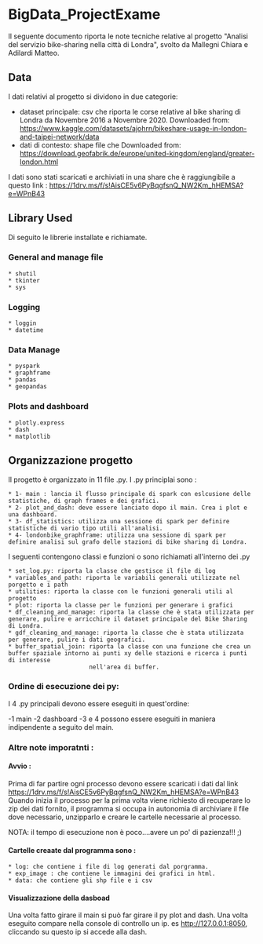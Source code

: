# BigData_ProjectExame
Il seguente documento riporta le note tecniche relative al progetto "Analisi del servizio bike-sharing nella città di Londra", svolto da Mallegni Chiara e Adilardi Matteo.

## Data
I dati relativi al progetto si dividono in due categorie:
* dataset principale: csv che riporta le corse relative al bike sharing di Londra da Novembre 2016 a Novembre 2020.
  Downloaded from: https://www.kaggle.com/datasets/ajohrn/bikeshare-usage-in-london-and-taipei-network/data
* dati di contesto: shape file che 
    Downloaded from: https://download.geofabrik.de/europe/united-kingdom/england/greater-london.html

I dati sono stati scaricati e archiviati in una share che è raggiungibile a questo link : https://1drv.ms/f/s!AisCE5v6PyBqgfsnQ_NW2Km_hHEMSA?e=WPnB43

## Library Used
Di seguito le librerie installate e richiamate.
### General and manage file
    * shutil
    * tkinter
    * sys
### Logging
    * loggin
    * datetime
### Data Manage
    * pyspark
    * graphframe
    * pandas
    * geopandas
### Plots and dashboard
    * plotly.express
    * dash
    * matplotlib

## Organizzazione progetto
Il progetto è organizzato in 11 file .py.
I .py principlai sono :

    * 1- main : lancia il flusso principale di spark con eslcusione delle statistiche, di graph frames e dei grafici.
    * 2- plot_and_dash: deve essere lanciato dopo il main. Crea i plot e una dashboard.
    * 3- df_statistics: utilizza una sessione di spark per definire statistiche di vario tipo utili all'analisi. 
    * 4- londonbike_graphframe: utilizza una sessione di spark per definire analisi sul grafo delle stazioni di bike sharing di Londra. 

I seguenti contengono classi e funzioni o sono richiamati all'interno dei .py

    * set_log.py: riporta la classe che gestisce il file di log
    * variables_and_path: riporta le variabili generali utilizzate nel porgetto e i path 
    * utilities: riporta la classe con le funzioni generali utili al progetto
    * plot: riporta la classe per le funzioni per generare i grafici
    * df_cleaning_and_manage: riporta la classe che è stata utilizzata per generare, pulire e arricchire il dataset principale del Bike Sharing di Londra.
    * gdf_cleaning_and_manage: riporta la classe che è stata utilizzata per generare, pulire i dati geografici.
    * buffer_spatial_join: riporta la classe con una funzione che crea un buffer spaziale intorno ai punti xy delle stazioni e ricerca i punti di interesse 
                           nell'area di buffer.

### Ordine di esecuzione dei py:
 I 4 .py principali devono essere eseguiti in quest'ordine:
 
-1 main
-2 dashboard
-3 e 4 possono essere eseguiti in maniera indipendente a seguito del main. 


### Altre note imporatnti :

#### Avvio :
Prima di far partire ogni processo devono essere scaricati i dati dal link https://1drv.ms/f/s!AisCE5v6PyBqgfsnQ_NW2Km_hHEMSA?e=WPnB43
Quando inizia il processo per la prima volta viene richiesto di recuperare lo zip dei dati fornito, il programma si occupa in autonomia di archiviare il file dove necessario, unzipparlo e creare le cartelle necessarie al processo.


NOTA: il tempo di esecuzione non è poco....avere un po' di pazienza!!! ;)

#### Cartelle creaate dal programma sono :
    * log: che contiene i file di log generati dal porgramma.
    * exp_image : che contiene le immagini dei grafici in html. 
    * data: che contiene gli shp file e i csv


#### Visualizzazione della dasboad
Una volta fatto girare il main si può far girare il py plot and dash.
Una volta eseguito compare nella console di controllo un ip. es http://127.0.0.1:8050, cliccando su questo ip si accede alla dash.





